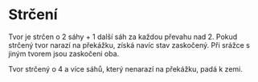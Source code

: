 # Strčení

Tvor je strčen o 2 sáhy + 1 další sáh za každou převahu nad 2. Pokud
strčený tvor narazí na překážku, získá navíc stav zaskočený. Při srážce s
jiným tvorem jsou zaskočeni oba.

Tvor strčený o 4 a více sáhů, který nenarazí na překážku, padá k zemi.
